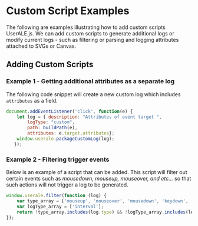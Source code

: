 # Custom Script Examples

The following are examples illustrating how to add custom scripts UserALE.js. We can add custom scripts to generate additional logs or modify current logs - such as filtering or parsing and logging attributes attached to SVGs or Canvas. 

## Adding Custom Scripts

### Example 1 - Getting additional attributes as a separate log

The following code snippet will create a new custom log which includes `attributes` as a field.

```js
document.addEventListener('click', function(e) {
    let log = { description: "Attributes of event target ",
        logType: "custom",
        path: buildPath(e),
        attributes: e.target.attributes};
    window.userale.packageCustomLog(log);
   });
```

### Example 2 - Filtering trigger events

Below is an example of a script that can be added. This script will filter out certain events such as *mousedown, mouseup, mouseover, and etc...* so that such actions will not trigger a log to be generated.

```js
window.userale.filter(function (log) {
    var type_array = ['mouseup', 'mouseover', 'mousedown', 'keydown', 'dblclick', 'blur', 'focus', 'input', 'wheel'];
    var logType_array = ['interval'];
    return !type_array.includes(log.type) && !logType_array.includes(log.logType);
});
```